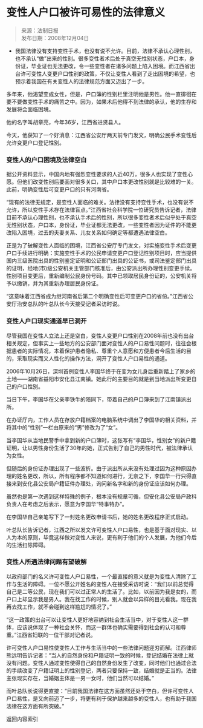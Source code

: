 <!-- https://news.sohu.com/20081204/n261009555.shtml -->

# 变性人户口被许可易性的法律意义

> 来源：法制日报  
> 发布日期：2008年12月04日

- 我国法律没有支持变性手术，也没有说不允许。目前，法律不承认心理性别，也不承认“做”出来的性别。很多变性者术后处于真空无性别状态，户口本，身份证，毕业证也无法更改，令一些变性者在诸多问题上陷入困境。而江西省出台许可变性人变更户口性别的政策，不仅让变性人看到了走出困境的希望，也预示着我国在有关变性人的法律规范方面又迈出了一步。

多年来，他渴望变成女性，但是，户口簿的性别栏里注明他是男性。他一直徘徊在要不要做变性手术的痛苦之中。因为，如果术后他得不到法律的承认，他的生存和发展将会面临困境。

他的名字叫胡章亮，今年36岁，江西省进贤县人。

今天，他获知了一个好消息：江西省公安厅两天前专门发文，明确公民手术变性后允许变更户口登记性别。

### 变性人的户口困境及法律空白

据公开资料显示，中国内地有强烈变性要求的人近40万，很多人也实现了变性心愿。但他们改变性别后要面对很多关口，其中户口本更改性别就是比较难的一关。此前，明确变性后可变更户口的只有河南省。

“现有的法律无规定，是变性人面临的难关。法律没有支持变性手术，也没有说不允许，所以变性手术存在法律盲点。”江西省社会科学院一位研究员告诉记者，法律目前不承认心理性别，也不承认手术后的性别，所以很多变性者术后似乎处于真空无性别状态，户口本，身份证，毕业证都无法更改，一些变性者因为证件的不能更改陷入困境，过去的夫妻关系、儿女关系如何确定等都遭遇法律空白。

正是为了破解变性人面临的困境，江西省公安厅专门发文，对实施变性手术后变更户口手续进行明确：实施变性手术的公民申请变更户口登记性别项目时，应当提供国内三级医院出具的性别鉴定证明和公证部门出具的公证书，或司法鉴定部门出具的证明，经地(市)级公安机关主管部门核准后，由公安派出所办理性别变更手续。性别项目变更后，重新编制公民身份号码。其中已领取居民身份证的，公安机关将予以缴销，并为其重新办理居民身份证。

“这意味着江西省成为继河南省后第二个明确变性后可变更户口的省份。”江西省公安厅治安总队的叶总队长今天接受记者采访时说。

### 变性人户口现实通道早已洞开

尽管我国在变性人立法上还是空白，变性人变更户口性别在2008年前也没有出台相关规定，但事实上一些地方的公安部门面对变性人的户口易性问题时，往往会根据患者的实际情况，本着保护患者隐私、尊重个人意愿和方便患者今后生活的目的，采取现实而又人性化的操作方法，洞开了变性人户口易性的通道。

2006年10月26日，深圳首例变性人李国华终于在变为女儿身后重新踏上了家乡的土地——湖南省益阳市安化县江南镇。她此行的主要目的就是到当地派出所变更自己的户口性别。

当日下午，李国华在父亲李铁牛的陪同下，带着自己的户口簿来到了江南镇派出所。

在办证厅内，工作人员在存放户籍档案的电脑系统中调出了李国华的相关资料，并将其中的“性别”一栏由原来的“男”修改为了“女”。

当李国华从当地民警手中拿到新的户口簿时，这张写有“李国华，性别女”的新户籍证明，让以男性身份生活了30年的她，正式告别了自己的男性时代，被法律承认为女性。

但随后的身份证办理出现了一些波折。由于派出所从来没有处理过因为这种原因办理的姓名更改，所以，所有程序都不知道如何进行，无奈之下，李国华一行只得直接来到安化县公安局户籍证件办理处，询问新名字和新的身份证应该如何办理。

虽然也是第一次遇到这样特殊的例子，根本没有规章可循，但安化县公安局户政科负责人在考虑之后表示，愿意为李国华“特事特办”。

在李国华自己亲笔写下了一封姓名更改申请书后，她的姓名更改程序正式启动。

叶总队长告诉记者，江西之所以发文许可变性人户口易性，也是基于面对现实、以人为本的原则，毕竟这样做对变性人来说，更有利于他们的个人发展，为他们今后的生活扫除障碍。

### 变性人所遇法律问题有望破解

以政府部门的名义许可变性人户口易性，一个最直接的意义就是为变性人清除了工作与生活的障碍。一位不愿公开姓名的变性人在接受采访时说：“我们以前总觉得自己是二等公民，现在我们可以过正常人的生活了。比如，以前因为我是女的，而户口上却显示我是男人。我在找工作的时候，别人就会以异样的目光看我。现在我再去找工作，就不会碰到这样尴尬的情况了。”

“这一政策的出台可以让变性人更好地容纳到社会生活当中，对于变性人这一群体，应该说体现了一种社会关怀，而这一群体也确实需要得到社会的认可和尊重。”江西省妇联的一位干部对记者说。

许可变性人户口易性使变性人工作与生活当中的一些法律问题迎刃而解。江西律师熊远明告诉记者：“当人的自然身份和户籍证明一致的时候，登记结婚在法律上就没有问题。变性人通过变性使得自己的自然身份发生了改变，同时他们也通过合法的手续改变了户籍证明上的性别登记，两者只要保持一致，结婚就是正当的。法律主张现实存在，当婚姻主体是一男一女时，他们当然可以结婚。”

而叶总队长说得更直接：“目前我国法律在这方面虽然还处于空白，但许可变性人户口易性，是又向前迈了一步，将更有利于保护越来越多的变性人，也有助于我国法律在这方面有所突破。”

<a class="md-button" onclick="goBack()">返回内容索引</a>

<script>
function goBack() {
  const domain = window.location.origin;
  const ref = document.referrer;
  if (ref.indexOf(domain) === 0 && window.history.length > 1) {
    window.history.back();
  } else {
    window.location.href = '../../';
  }
}
</script>
